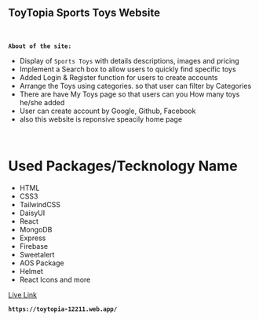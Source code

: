 ## **ToyTopia Sports Toys Website**
<br/>

**`About of the site:`**
- Display of `Sports Toys` with details descriptions, images and pricing
- Implement a Search box to allow users to quickly find specific toys
- Added Login & Register function for users to create accounts
- Arrange the Toys using categories. so that user can filter by Categories
- There are have My Toys page so that users can you How many toys he/she added
- User can create account by Google, Github, Facebook
- also this website is reponsive speacily home page
<br/>

# Used Packages/Tecknology Name
- HTML
- CSS3
- TailwindCSS
- DaisyUI
- React
- MongoDB
- Express
- Firebase
- Sweetalert
- AOS Package
- Helmet
- React Icons and more


 [Live Link](https://toytopia-12211.firebaseapp.com/)

**`https://toytopia-12211.web.app/`**

